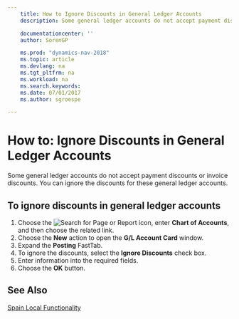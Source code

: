 ```yaml
---
    title: How to Ignore Discounts in General Ledger Accounts
    description: Some general ledger accounts do not accept payment discounts or invoice discounts. You can ignore the discounts for these general ledger accounts.

    documentationcenter: ''
    author: SorenGP

    ms.prod: "dynamics-nav-2018"
    ms.topic: article
    ms.devlang: na
    ms.tgt_pltfrm: na
    ms.workload: na
    ms.search.keywords:
    ms.date: 07/01/2017
    ms.author: sgroespe

---
```

# How to: Ignore Discounts in General Ledger Accounts
Some general ledger accounts do not accept payment discounts or invoice discounts. You can ignore the discounts for these general ledger accounts.  

## To ignore discounts in general ledger accounts  

1.  Choose the ![Search for Page or Report](../../media/ui-search/search_small.png "Search for Page or Report icon") icon, enter **Chart of Accounts**, and then choose the related link.  
2.  Choose the **New** action to open the **G/L Account Card** window.  
3.  Expand the **Posting** FastTab.  
4.  To ignore the discounts, select the **Ignore Discounts** check box.  
5.  Enter information into the required fields.  
6.  Choose the **OK** button.  

## See Also  
 [Spain Local Functionality](spain-local-functionality.md)

